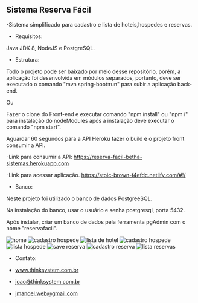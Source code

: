 ## Sistema Reserva Fácil

-Sistema simplificado para cadastro e lista de hoteis,hospedes e reservas.



- Requisitos:

Java JDK 8, NodeJS e PostgreSQL.



- Estrutura:

Todo o projeto pode ser baixado por meio desse repositório, porém, a aplicação foi desenvolvida em módulos separados,
portanto, deve ser executado o comando "mvn spring-boot:run" para subir a aplicação back-end.

Ou

Fazer o clone do Front-end e executar comando "npm install" ou "npm i" para instalação do nodeModules após a instalação deve executar
o comando "npm start". 

Aguardar 60 segundos para a API Heroku fazer o build e o projeto front consumir a API.

-Link para consumir a API:
https://reserva-facil-betha-sistemas.herokuapp.com

-Link para acessar aplicação.
https://stoic-brown-f4efdc.netlify.com/#!/


- Banco:

Neste projeto foi utilizado o banco de dados PostgreeSQL.

Na instalação do banco, usar o usuário e senha postgresql, porta 5432.

Após instalar, criar um banco de dados pela ferramenta pgAdmin com o nome "reservafacil".


![home](https://user-images.githubusercontent.com/37249144/46517696-d9ac1700-c846-11e8-9171-8883a9894a77.png)
![cadastro hospede](https://user-images.githubusercontent.com/37249144/46517355-445c5300-c845-11e8-8b03-9d54f3d197df.png)
![lista de hotel](https://user-images.githubusercontent.com/37249144/46517356-445c5300-c845-11e8-9a63-a71e5c7934c0.png)
![cadastro hospede](https://user-images.githubusercontent.com/37249144/46517368-49b99d80-c845-11e8-93c0-62fe2cd5c614.png)
![lista hospede](https://user-images.githubusercontent.com/37249144/46517369-4a523400-c845-11e8-8f2d-546dfdf1ea57.png)
![save reserva](https://user-images.githubusercontent.com/37249144/46517374-4de5bb00-c845-11e8-80f8-935dbc190307.png)
![cadastro reserva](https://user-images.githubusercontent.com/37249144/46517375-4e7e5180-c845-11e8-98e8-d21bb7520724.png)
![lista reservas](https://user-images.githubusercontent.com/37249144/46517376-4f16e800-c845-11e8-9d79-7f73f6b25096.png)


- Contato:

- www.thinksystem.com.br
- joao@thinksystem.com.br
- jmanoel.web@gmail.com



